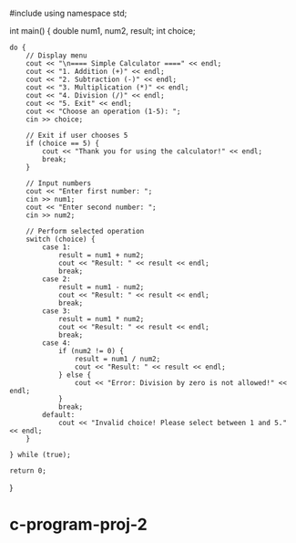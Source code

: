 #include <iostream>
using namespace std;

int main() {
    double num1, num2, result;
    int choice;

    do {
        // Display menu
        cout << "\n==== Simple Calculator ====" << endl;
        cout << "1. Addition (+)" << endl;
        cout << "2. Subtraction (-)" << endl;
        cout << "3. Multiplication (*)" << endl;
        cout << "4. Division (/)" << endl;
        cout << "5. Exit" << endl;
        cout << "Choose an operation (1-5): ";
        cin >> choice;

        // Exit if user chooses 5
        if (choice == 5) {
            cout << "Thank you for using the calculator!" << endl;
            break;
        }

        // Input numbers
        cout << "Enter first number: ";
        cin >> num1;
        cout << "Enter second number: ";
        cin >> num2;

        // Perform selected operation
        switch (choice) {
            case 1:
                result = num1 + num2;
                cout << "Result: " << result << endl;
                break;
            case 2:
                result = num1 - num2;
                cout << "Result: " << result << endl;
                break;
            case 3:
                result = num1 * num2;
                cout << "Result: " << result << endl;
                break;
            case 4:
                if (num2 != 0) {
                    result = num1 / num2;
                    cout << "Result: " << result << endl;
                } else {
                    cout << "Error: Division by zero is not allowed!" << endl;
                }
                break;
            default:
                cout << "Invalid choice! Please select between 1 and 5." << endl;
        }

    } while (true);

    return 0;
}
# c-program-proj-2

